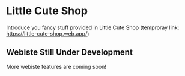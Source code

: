 # Little Cute Shop

Introduce you fancy stuff provided in Little Cute Shop (temproray link: https://little-cute-shop.web.app/)

## Webiste Still Under Development

More webiste features are coming soon!